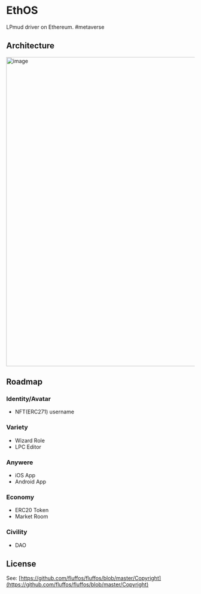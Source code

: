 # EthOS
LPmud driver on Ethereum. #metaverse

## Architecture

<img width="827" alt="image" src="https://user-images.githubusercontent.com/299586/138073160-dfa21a77-1a40-4569-b3ab-5178d5945947.png">

## Roadmap

### Identity/Avatar

* NFT(ERC271) username

### Variety

* Wizard Role
* LPC Editor

### Anywere

* iOS App
* Android App

### Economy

* ERC20 Token
* Market Room

### Civility

* DAO


## License
See: [https://github.com/fluffos/fluffos/blob/master/Copyright](https://github.com/fluffos/fluffos/blob/master/Copyright)
